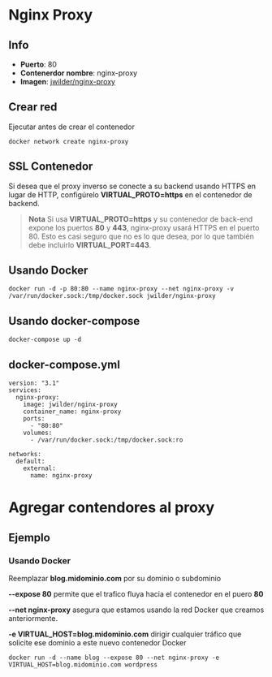 # Nginx Proxy

## Info
- **Puerto**: 80
- **Contenerdor nombre**: nginx-proxy
- **Imagen**: [jwilder/nginx-proxy](https://github.com/jwilder/nginx-proxy)

## Crear red
Ejecutar antes de crear el contenedor
~~~
docker network create nginx-proxy
~~~

## SSL Contenedor
Si desea que el proxy inverso se conecte a su backend usando HTTPS en lugar de HTTP, configúrelo **VIRTUAL_PROTO=https** en el contenedor de backend.
> **Nota** Si usa **VIRTUAL_PROTO=https** y su contenedor de back-end expone los puertos **80** y **443**, nginx-proxy usará HTTPS en el puerto 80. Esto es casi seguro que no es lo que desea, por lo que también debe incluirlo **VIRTUAL_PORT=443**.

## Usando Docker
~~~
docker run -d -p 80:80 --name nginx-proxy --net nginx-proxy -v /var/run/docker.sock:/tmp/docker.sock jwilder/nginx-proxy
~~~

## Usando docker-compose
~~~
docker-compose up -d
~~~

## docker-compose.yml
~~~
version: "3.1"
services:
  nginx-proxy:
    image: jwilder/nginx-proxy
    container_name: nginx-proxy
    ports:
      - "80:80"
    volumes:
      - /var/run/docker.sock:/tmp/docker.sock:ro

networks:
  default:
    external:
      name: nginx-proxy
~~~

# Agregar contendores al proxy

## Ejemplo

### Usando Docker
Reemplazar **blog.midominio.com** por su dominio o subdominio

**--expose 80** permite que el trafico fluya hacia el contenedor en el puero **80**

**--net nginx-proxy** asegura que estamos usando la red Docker que creamos anteriormente.

**-e VIRTUAL_HOST=blog.midominio.com** dirigir cualquier tráfico que solicite ese dominio a este nuevo contenedor Docker

~~~
docker run -d --name blog --expose 80 --net nginx-proxy -e VIRTUAL_HOST=blog.midominio.com wordpress
~~~
